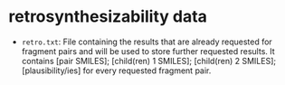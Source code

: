 # retrosynthesizability data

- `retro.txt`: File containing the results that are already requested for fragment pairs and will be used to store further requested results. It contains \[pair SMILES\]; \[child(ren) 1 SMILES\]; \[child(ren) 2 SMILES\]; \[plausibility/ies\] for every requested fragment pair.